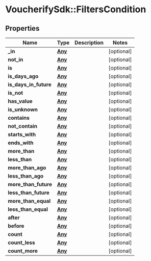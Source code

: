 # VoucherifySdk::FiltersCondition

## Properties

| Name | Type | Description | Notes |
| ---- | ---- | ----------- | ----- |
| **_in** | [**Any**](Any.md) |  | [optional] |
| **not_in** | [**Any**](Any.md) |  | [optional] |
| **is** | [**Any**](Any.md) |  | [optional] |
| **is_days_ago** | [**Any**](Any.md) |  | [optional] |
| **is_days_in_future** | [**Any**](Any.md) |  | [optional] |
| **is_not** | [**Any**](Any.md) |  | [optional] |
| **has_value** | [**Any**](Any.md) |  | [optional] |
| **is_unknown** | [**Any**](Any.md) |  | [optional] |
| **contains** | [**Any**](Any.md) |  | [optional] |
| **not_contain** | [**Any**](Any.md) |  | [optional] |
| **starts_with** | [**Any**](Any.md) |  | [optional] |
| **ends_with** | [**Any**](Any.md) |  | [optional] |
| **more_than** | [**Any**](Any.md) |  | [optional] |
| **less_than** | [**Any**](Any.md) |  | [optional] |
| **more_than_ago** | [**Any**](Any.md) |  | [optional] |
| **less_than_ago** | [**Any**](Any.md) |  | [optional] |
| **more_than_future** | [**Any**](Any.md) |  | [optional] |
| **less_than_future** | [**Any**](Any.md) |  | [optional] |
| **more_than_equal** | [**Any**](Any.md) |  | [optional] |
| **less_than_equal** | [**Any**](Any.md) |  | [optional] |
| **after** | [**Any**](Any.md) |  | [optional] |
| **before** | [**Any**](Any.md) |  | [optional] |
| **count** | [**Any**](Any.md) |  | [optional] |
| **count_less** | [**Any**](Any.md) |  | [optional] |
| **count_more** | [**Any**](Any.md) |  | [optional] |

